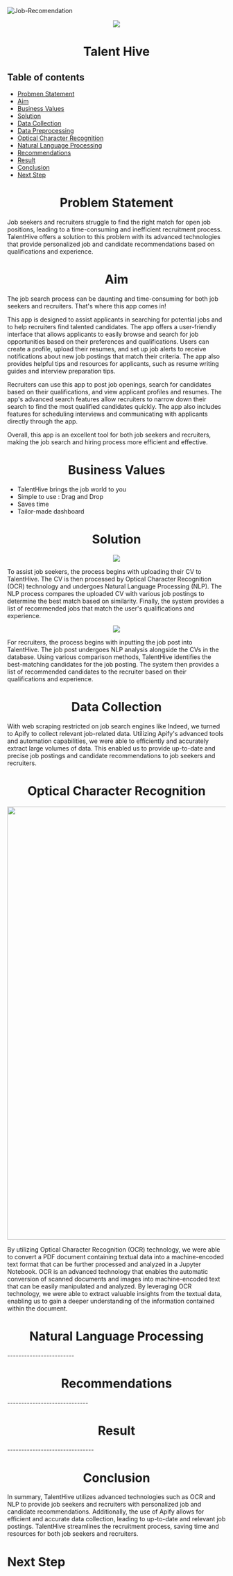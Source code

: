 ![Job-Recomendation](https://socialify.git.ci/Ryzxxl/Job-Recomendation/image?description=1&descriptionEditable=Buzzing%20with%20talent&font=Source%20Code%20Pro&forks=1&issues=1&language=1&name=1&pattern=Floating%20Cogs&pulls=1&stargazers=1&theme=Dark)

<p align="center">
  <img src="https://user-images.githubusercontent.com/71117423/220821338-b3337130-9c75-4628-9922-df343020a01e.png" />
</p>

<h1 align="center">Talent Hive</h1>

## Table of contents
* [Probmen Statement](#Problem-Statement)
* [Aim](#aim)
* [Business Values](#business-values)
* [Solution](#proSolutioncess)
* [Data Collection](#data-collection)
* [Data Preprocessing](#data-preprocessing)
* [Optical Character Recognition](#optical-character-recognition)
* [Natural Language Processing](#natural-language-processing)
* [Recommendations](#recommendations)
* [Result](#result)
* [Conclusion](#conclusion)
* [Next Step](#next-step)

<h1 align="center">Problem Statement</h1>

Job seekers and recruiters struggle to find the right match for open job positions, leading to a time-consuming and inefficient recruitment process. TalentHive offers a solution to this problem with its advanced technologies that provide personalized job and candidate recommendations based on qualifications and experience.

      
<h1 align="center">Aim</h1>

The job search process can be daunting and time-consuming for both job seekers and recruiters. That's where this app comes in!

This app is designed to assist applicants in searching for potential jobs and to help recruiters find talented candidates. The app offers a user-friendly interface that allows applicants to easily browse and search for job opportunities based on their preferences and qualifications. Users can create a profile, upload their resumes, and set up job alerts to receive notifications about new job postings that match their criteria. The app also provides helpful tips and resources for applicants, such as resume writing guides and interview preparation tips.

Recruiters can use this app to post job openings, search for candidates based on their qualifications, and view applicant profiles and resumes. The app's advanced search features allow recruiters to narrow down their search to find the most qualified candidates quickly. The app also includes features for scheduling interviews and communicating with applicants directly through the app.

Overall, this app is an excellent tool for both job seekers and recruiters, making the job search and hiring process more efficient and effective.

<h1 align="center">Business Values</h1>

- TalentHive brings the job world to you
- Simple to use : Drag and Drop
- Saves time
- Tailor-made dashboard

<h1 align="center">Solution</h1>

<p align="center">
  <img src="https://user-images.githubusercontent.com/71117423/220825934-01f5a912-6325-4d3a-9592-f9b71ccc77d7.png" />
</p>

To assist job seekers, the process begins with uploading their CV to TalentHive. The CV is then processed by Optical Character Recognition (OCR) technology and undergoes Natural Language Processing (NLP). The NLP process compares the uploaded CV with various job postings to determine the best match based on similarity. Finally, the system provides a list of recommended jobs that match the user's qualifications and experience.

<p align="center">
  <img src="https://user-images.githubusercontent.com/71117423/220825926-5525e522-7a4f-4e4f-823b-46a4bf82c94f.png" />
</p>

For recruiters, the process begins with inputting the job post into TalentHive. The job post undergoes NLP analysis alongside the CVs in the database. Using various comparison methods, TalentHive identifies the best-matching candidates for the job posting. The system then provides a list of recommended candidates to the recruiter based on their qualifications and experience.

<h1 align="center">Data Collection</h1>
With web scraping restricted on job search engines like Indeed, we turned to Apify to collect relevant job-related data. Utilizing Apify's advanced tools and automation capabilities, we were able to efficiently and accurately extract large volumes of data. This enabled us to provide up-to-date and precise job postings and candidate recommendations to job seekers and recruiters.

<h1 align="center">Optical Character Recognition</h1>
<p align="center">
  <img width="1000" src="https://user-images.githubusercontent.com/71117423/220715830-f4b4a5b8-8b6c-4cfd-b4b2-342761a1cf4c.png" />
</p>

By utilizing Optical Character Recognition (OCR) technology, we were able to convert a PDF document containing textual data into a machine-encoded text format that can be further processed and analyzed in a Jupyter Notebook. OCR is an advanced technology that enables the automatic conversion of scanned documents and images into machine-encoded text that can be easily manipulated and analyzed. By leveraging OCR technology, we were able to extract valuable insights from the textual data, enabling us to gain a deeper understanding of the information contained within the document.

<h1 align="center">Natural Language Processing</h1>
------------------------
<h1 align="center">Recommendations</h1>
-----------------------------
<h1 align="center">Result</h1>
-------------------------------
<h1 align="center">Conclusion</h1>
In summary, TalentHive utilizes advanced technologies such as OCR and NLP to provide job seekers and recruiters with personalized job and candidate recommendations. Additionally, the use of Apify allows for efficient and accurate data collection, leading to up-to-date and relevant job postings. TalentHive streamlines the recruitment process, saving time and resources for both job seekers and recruiters.

# Next Step
